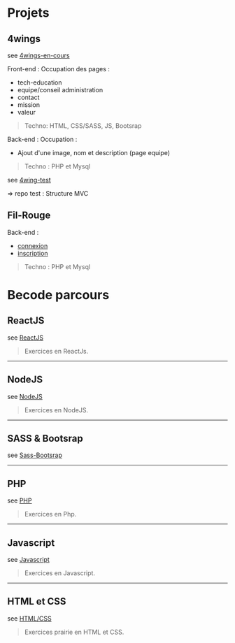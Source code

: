# Projets 

## 4wings
see [4wings-en-cours](https://github.com/GjeloshajAntoine/4wing-website)

Front-end : Occupation des pages : 

* tech-education
* equipe/conseil administration
* contact
* mission
* valeur  

>Techno: HTML, CSS/SASS, JS, Bootsrap

Back-end : Occupation :

* Ajout d'une image, nom et description (page equipe)

>Techno : PHP et Mysql

see [4wing-test](https://github.com/weichuan888/My-Resume/tree/master/Projet-En-Cours/4wingsTest/Controller)

=> repo test : Structure MVC

## Fil-Rouge 

Back-end :
* [connexion](https://github.com/weichuan888/Fil-Rouge/blob/master/Connexion.php)
* [inscription](https://github.com/weichuan888/Fil-Rouge/blob/master/Inscription.php)

>Techno : PHP et Mysql








# Becode parcours

## ReactJS
see [ReactJS](https://github.com/weichuan888/ReactJS-Exo)

>Exercices en ReactJs.

----

## NodeJS 
see [NodeJS](https://github.com/weichuan888/NODE-JS)

>Exercices en NodeJS.

-----

## SASS & Bootsrap
see [Sass-Bootsrap](https://github.com/weichuan888/My-Resume/tree/master/Boostrap-SASS)

----

## PHP
see [PHP](https://github.com/weichuan888/My-Resume/tree/master/PHP/PHP-EXOS)

>Exercices en Php.

----

## Javascript
see [Javascript](https://github.com/weichuan888/My-Resume/tree/master/JS/javascript)

>Exercices en Javascript.

-----

## HTML et CSS

see [HTML/CSS](https://github.com/weichuan888/My-Resume/tree/master/HTML-CSS/Prairie-Becode)

>Exercices prairie en HTML et CSS.

